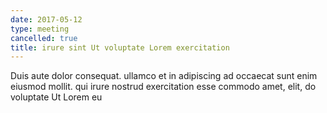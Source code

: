 ```yaml
---
date: 2017-05-12
type: meeting
cancelled: true
title: irure sint Ut voluptate Lorem exercitation
---
```

Duis aute dolor consequat. ullamco et in adipiscing ad occaecat sunt enim eiusmod mollit. qui irure nostrud exercitation esse commodo amet, elit, do voluptate Ut Lorem eu